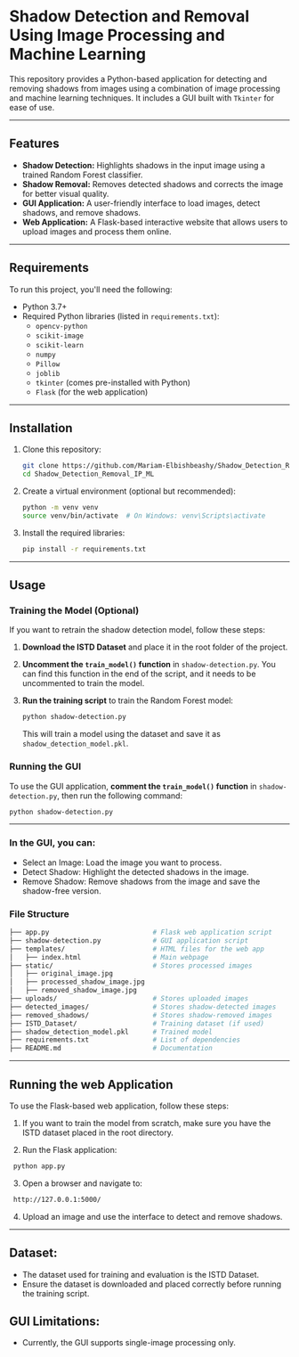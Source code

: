 # Shadow Detection and Removal Using Image Processing and Machine Learning

This repository provides a Python-based application for detecting and removing shadows from images using a combination of image processing and machine learning techniques. It includes a GUI built with `Tkinter` for ease of use.

---

## Features

- **Shadow Detection:** Highlights shadows in the input image using a trained Random Forest classifier.
- **Shadow Removal:** Removes detected shadows and corrects the image for better visual quality.
- **GUI Application:** A user-friendly interface to load images, detect shadows, and remove shadows.
- **Web Application:** A Flask-based interactive website that allows users to upload images and process them online.

---

## Requirements

To run this project, you'll need the following:

- Python 3.7+
- Required Python libraries (listed in `requirements.txt`):
  - `opencv-python`
  - `scikit-image`
  - `scikit-learn`
  - `numpy`
  - `Pillow`
  - `joblib`
  - `tkinter` (comes pre-installed with Python)
  - `Flask` (for the web application)

---

## Installation

1. Clone this repository:
   ```bash
   git clone https://github.com/Mariam-Elbishbeashy/Shadow_Detection_Removal_IP_ML.git
   cd Shadow_Detection_Removal_IP_ML

2. Create a virtual environment (optional but recommended):
   ```bash
   python -m venv venv
   source venv/bin/activate  # On Windows: venv\Scripts\activate
   
3. Install the required libraries:
   ```bash
   pip install -r requirements.txt

---

## Usage

### Training the Model (Optional)

If you want to retrain the shadow detection model, follow these steps:

1. **Download the ISTD Dataset** and place it in the root folder of the project.

2. **Uncomment the `train_model()` function** in `shadow-detection.py`. You can find this function in the end of the script, and it needs to be uncommented to train the model.

3. **Run the training script** to train the Random Forest model:
    ```bash
    python shadow-detection.py
    ```
    This will train a model using the dataset and save it as `shadow_detection_model.pkl`.

### Running the GUI

  To use the GUI application, **comment the `train_model()` function** in `shadow-detection.py`, then run the following command:
  
  ```bash
  python shadow-detection.py
```

---
### In the GUI, you can:

- Select an Image: Load the image you want to process.
- Detect Shadow: Highlight the detected shadows in the image.
- Remove Shadow: Remove shadows from the image and save the shadow-free version.

### File Structure
```bash
├── app.py                          # Flask web application script  
├── shadow-detection.py             # GUI application script  
├── templates/                      # HTML files for the web app  
│   ├── index.html                  # Main webpage  
├── static/                         # Stores processed images  
│   ├── original_image.jpg  
│   ├── processed_shadow_image.jpg  
│   ├── removed_shadow_image.jpg  
├── uploads/                        # Stores uploaded images  
├── detected_images/                # Stores shadow-detected images  
├── removed_shadows/                # Stores shadow-removed images  
├── ISTD_Dataset/                   # Training dataset (if used)  
├── shadow_detection_model.pkl      # Trained model  
├── requirements.txt                # List of dependencies  
├── README.md                       # Documentation  

```
---
## Running the web Application
To use the Flask-based web application, follow these steps:
1. If you want to train the model from scratch, make sure you have the ISTD dataset placed in the root directory.

2. Run the Flask application:

 ```bash
  python app.py
```
3. Open a browser and navigate to:

 ```bash
  http://127.0.0.1:5000/
```
4. Upload an image and use the interface to detect and remove shadows.

---

## Dataset:
- The dataset used for training and evaluation is the ISTD Dataset.
- Ensure the dataset is downloaded and placed correctly before running the training script.

## GUI Limitations:
- Currently, the GUI supports single-image processing only.




